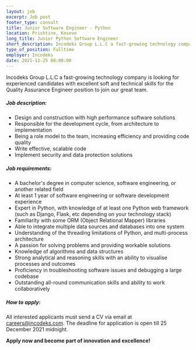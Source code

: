 ```yaml
---
layout: job 
excerpt: Job post 
footer_type: consult
title: Junior Software Engineer - Python
location: Prishtine, Kosovo
long_title: Junior Python Software Engineer
short_description: Incodeks Group L.L.C a fast-growing technology company is looking for experienced candidates with excellent soft and technical skills for the Software Engineer position to join our great team. 
type_of_position: Fulltime
employer: Incodeks
date: 2021-11-25 00:00:00
---
```


Incodeks Group L.L.C a fast-growing technology company is looking for experienced candidates with excellent soft and technical skills for the Quality Assurance Engineer position to join our great team.

##### Job description:

- Design and construction with high performance software solutions
- Responsible for the development cycle, from architecture to implementation
- Being a role model to the team, increasing efficiency and providing code quality
- Write effective, scalable code
- Implement security and data protection solutions

##### Job requirements:

- A bachelor's degree in computer science, software engineering, or another related field
- At least 1 year of software engineering or software development experience
- Expert in Python, with knowledge of at least one Python web framework (such as Django, Flask, etc depending on your technology stack)
- Familiarity with some ORM (Object Relational Mapper) libraries
- Able to integrate multiple data sources and databases into one system
- Understanding of the threading limitations of Python, and multi-process architecture
- A passion for solving problems and providing workable solutions
- Knowledge of algorithms and data structures
- Strong analytical and reasoning skills with an ability to visualise processes and outcomes
- Proficiency in troubleshooting software issues and debugging a large codebase
- Outstanding all-round communication skills and ability to work collaboratively


##### How to apply: 

All interested applicants must send a CV via email at <a href="mailto:careers@incodeks.com?subject=Junior Python Software Engineer" style="color:#5C46F9 !important">careers@incodeks.com</a>. The deadline for application is open till 25 December 2021 midnight.

<p style="font-weight: bold">Apply now and become part of innovation and excellence!</p>